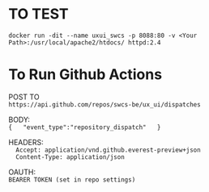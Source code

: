 # TO TEST
`docker run -dit --name uxui_swcs -p 8088:80 -v <Your Path>:/usr/local/apache2/htdocs/ httpd:2.4`

# To Run Github Actions
POST TO   
`https://api.github.com/repos/swcs-be/ux_ui/dispatches`  

BODY:  
`{  
    "event_type":"repository_dispatch"  
}`  

HEADERS:  
`  
Accept: application/vnd.github.everest-preview+json
`  
`  
Content-Type: application/json  
`    
  
OAUTH:  
`BEARER TOKEN (set in repo settings)`  